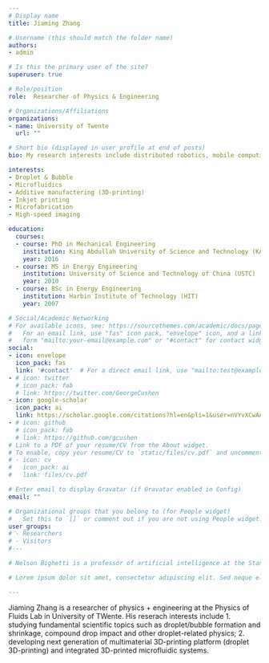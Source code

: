 ```yaml
---
# Display name
title: Jiaming Zhang

# Username (this should match the folder name)
authors:
- admin

# Is this the primary user of the site?
superuser: true

# Role/position
role:  Researcher of Physics & Engineering

# Organizations/Affiliations
organizations:
- name: University of Twente
  url: ""

# Short bio (displayed in user profile at end of posts)
bio: My research interests include distributed robotics, mobile computing and programmable matter.

interests:
- Droplet & Bubble
- Microfluidics
- Additive manufactering (3D-printing)
- Inkjet printing
- Microfabrication
- High-speed imaging

education:
  courses:
  - course: PhD in Mechanical Engineering
    institution: King Abdullah University of Science and Technology (KAUST)
    year: 2016
  - course: MS in Energy Engineering
    institution: University of Science and Technology of China (USTC)
    year: 2010
  - course: BSc in Energy Engineering
    institution: Harbin Institute of Technology (HIT)
    year: 2007

# Social/Academic Networking
# For available icons, see: https://sourcethemes.com/academic/docs/page-builder/#icons
#   For an email link, use "fas" icon pack, "envelope" icon, and a link in the
#   form "mailto:your-email@example.com" or "#contact" for contact widget.
social:
- icon: envelope
  icon_pack: fas
  link: '#contact'  # For a direct email link, use "mailto:test@example.org".
- # icon: twitter
  # icon_pack: fab
  # link: https://twitter.com/GeorgeCushen
- icon: google-scholar
  icon_pack: ai
  link: https://scholar.google.com/citations?hl=en&pli=1&user=nVYvXCwAAAAJ
- # icon: github
  # icon_pack: fab
  # link: https://github.com/gcushen
# Link to a PDF of your resume/CV from the About widget.
# To enable, copy your resume/CV to `static/files/cv.pdf` and uncomment the lines below.
# - icon: cv
#   icon_pack: ai
#   link: files/cv.pdf

# Enter email to display Gravatar (if Gravatar enabled in Config)
email: ""

# Organizational groups that you belong to (for People widget)
#   Set this to `[]` or comment out if you are not using People widget.
user_groups:
# - Researchers
# - Visitors
#---

# Nelson Bighetti is a professor of artificial intelligence at the Stanford AI Lab. His research interests include distributed robotics, mobile computing and programmable matter. He leads the Robotic Neurobiology group, which develops self-reconfiguring robots, systems of self-organizing robots, and mobile sensor networks.

# Lorem ipsum dolor sit amet, consectetur adipiscing elit. Sed neque elit, tristique placerat feugiat ac, facilisis vitae arcu. Proin eget egestas augue. Praesent ut sem nec arcu pellentesque aliquet. Duis dapibus diam vel metus tempus vulputate.

---
```


Jiaming Zhang is a researcher of physics + engineering at the Physics of Fluids Lab in University of TWente. His reserach interests include 1. studying fundamental scientific topics such as droplet/bubble formation and shrinkage, compound drop impact and other droplet-related physics; 2. developing next generation of multimaterial 3D-printing platform (droplet 3D-printing) and integrated 3D-printed microfluidic systems.   

